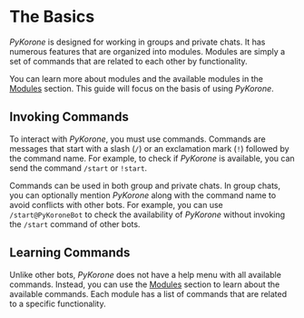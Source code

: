 # The Basics

_PyKorone_ is designed for working in groups and private chats. It has numerous features that are organized into modules. Modules are simply a set of commands that are related to each other by functionality.

You can learn more about modules and the available modules in the [Modules](/modules/index) section. This guide will focus on the basis of using _PyKorone_.

## Invoking Commands

To interact with _PyKorone_, you must use commands. Commands are messages that start with a slash (`/`) or an exclamation mark (`!`) followed by the command name. For example, to check if _PyKorone_ is available, you can send the command `/start` or `!start`.

Commands can be used in both group and private chats. In group chats, you can optionally mention _PyKorone_ along with the command name to avoid conflicts with other bots. For example, you can use `/start@PyKoroneBot` to check the availability of _PyKorone_ without invoking the `/start` command of other bots.

## Learning Commands

Unlike other bots, _PyKorone_ does not have a help menu with all available commands. Instead, you can use the [Modules](/modules/index) section to learn about the available commands. Each module has a list of commands that are related to a specific functionality.
